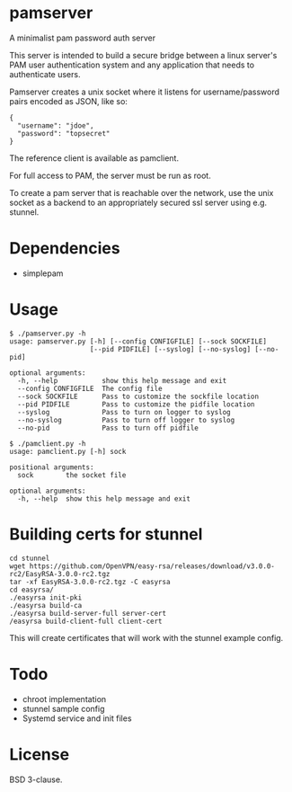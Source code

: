 pamserver
=========

A minimalist pam password auth server

This server is intended to build a secure bridge between a linux server's PAM
user authentication system and any application that needs to authenticate users.

Pamserver creates a unix socket where it listens for username/password pairs
encoded as JSON, like so:

    {
      "username": "jdoe",
      "password": "topsecret"
    }

The reference client is available as pamclient.

For full access to PAM, the server must be run as root.

To create a pam server that is reachable over the network, use the unix socket
as a backend to an appropriately secured ssl server using e.g. stunnel.

Dependencies
============

* simplepam

Usage
=====

    $ ./pamserver.py -h
    usage: pamserver.py [-h] [--config CONFIGFILE] [--sock SOCKFILE]
                        [--pid PIDFILE] [--syslog] [--no-syslog] [--no-pid]
    
    optional arguments:
      -h, --help           show this help message and exit
      --config CONFIGFILE  The config file
      --sock SOCKFILE      Pass to customize the sockfile location
      --pid PIDFILE        Pass to customize the pidfile location
      --syslog             Pass to turn on logger to syslog
      --no-syslog          Pass to turn off logger to syslog
      --no-pid             Pass to turn off pidfile

    $ ./pamclient.py -h
    usage: pamclient.py [-h] sock
    
    positional arguments:
      sock        the socket file
    
    optional arguments:
      -h, --help  show this help message and exit

Building certs for stunnel
==========================

    cd stunnel
    wget https://github.com/OpenVPN/easy-rsa/releases/download/v3.0.0-rc2/EasyRSA-3.0.0-rc2.tgz
    tar -xf EasyRSA-3.0.0-rc2.tgz -C easyrsa
    cd easyrsa/
    ./easyrsa init-pki
    ./easyrsa build-ca
    ./easyrsa build-server-full server-cert
    /easyrsa build-client-full client-cert

This will create certificates that will work with the stunnel example config.

Todo
====

* chroot implementation
* stunnel sample config
* Systemd service and init files

License
=======

BSD 3-clause.
